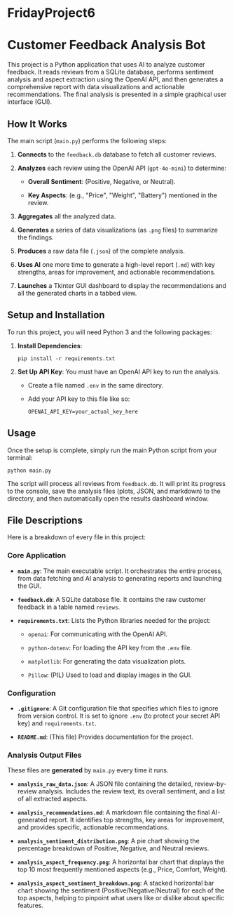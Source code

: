 # FridayProject6
Customer Feedback Analysis Bot
==============================

This project is a Python application that uses AI to analyze customer feedback. It reads reviews from a SQLite database, performs sentiment analysis and aspect extraction using the OpenAI API, and then generates a comprehensive report with data visualizations and actionable recommendations. The final analysis is presented in a simple graphical user interface (GUI).

How It Works
------------

The main script (`main.py`) performs the following steps:

1.  **Connects** to the `feedback.db` database to fetch all customer reviews.

2.  **Analyzes** each review using the OpenAI API (`gpt-4o-mini`) to determine:

    -   **Overall Sentiment**: (Positive, Negative, or Neutral).

    -   **Key Aspects**: (e.g., "Price", "Weight", "Battery") mentioned in the review.

3.  **Aggregates** all the analyzed data.

4.  **Generates** a series of data visualizations (as `.png` files) to summarize the findings.

5.  **Produces** a raw data file (`.json`) of the complete analysis.

6.  **Uses AI** one more time to generate a high-level report (`.md`) with key strengths, areas for improvement, and actionable recommendations.

7.  **Launches** a Tkinter GUI dashboard to display the recommendations and all the generated charts in a tabbed view.

Setup and Installation
----------------------

To run this project, you will need Python 3 and the following packages:

1.  **Install Dependencies**:

    ```
    pip install -r requirements.txt

    ```

2.  **Set Up API Key**: You must have an OpenAI API key to run the analysis.

    -   Create a file named `.env` in the same directory.

    -   Add your API key to this file like so:

        ```
        OPENAI_API_KEY=your_actual_key_here

        ```

Usage
-----

Once the setup is complete, simply run the main Python script from your terminal:

```
python main.py

```

The script will process all reviews from `feedback.db`. It will print its progress to the console, save the analysis files (plots, JSON, and markdown) to the directory, and then automatically open the results dashboard window.

File Descriptions
-----------------

Here is a breakdown of every file in this project:

### Core Application

-   **`main.py`**: The main executable script. It orchestrates the entire process, from data fetching and AI analysis to generating reports and launching the GUI.

-   **`feedback.db`**: A SQLite database file. It contains the raw customer feedback in a table named `reviews`.

-   **`requirements.txt`**: Lists the Python libraries needed for the project:

    -   `openai`: For communicating with the OpenAI API.

    -   `python-dotenv`: For loading the API key from the `.env` file.

    -   `matplotlib`: For generating the data visualization plots.

    -   `Pillow`: (PIL) Used to load and display images in the GUI.

### Configuration

-   **`.gitignore`**: A Git configuration file that specifies which files to ignore from version control. It is set to ignore `.env` (to protect your secret API key) and `requirements.txt`.

-   **`README.md`**: (This file) Provides documentation for the project.

### Analysis Output Files

These files are **generated** by `main.py` every time it runs.

-   **`analysis_raw_data.json`**: A JSON file containing the detailed, review-by-review analysis. Includes the review text, its overall sentiment, and a list of all extracted aspects.

-   **`analysis_recommendations.md`**: A markdown file containing the final AI-generated report. It identifies top strengths, key areas for improvement, and provides specific, actionable recommendations.

-   **`analysis_sentiment_distribution.png`**: A pie chart showing the percentage breakdown of Positive, Negative, and Neutral reviews.

-   **`analysis_aspect_frequency.png`**: A horizontal bar chart that displays the top 10 most frequently mentioned aspects (e.g., Price, Comfort, Weight).

-   **`analysis_aspect_sentiment_breakdown.png`**: A stacked horizontal bar chart showing the sentiment (Positive/Negative/Neutral) for each of the top aspects, helping to pinpoint what users like or dislike about specific features.